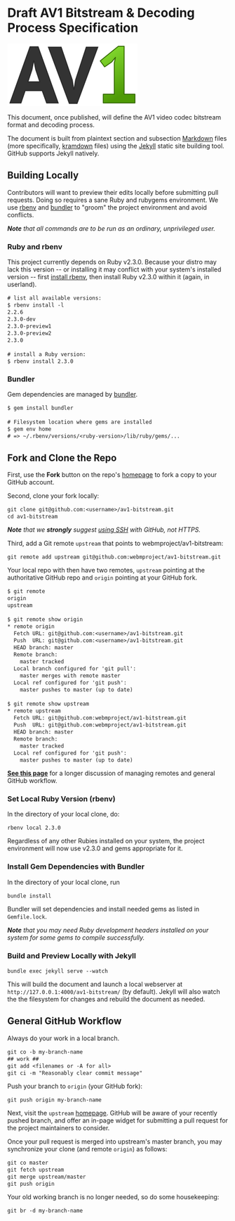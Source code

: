 
# Draft AV1 Bitstream & Decoding Process Specification

![AV1 logo graphic](images/av1-logo-297x142.png)

This document, once published, will define the AV1 video codec bitstream format
and decoding process.

The document is built from plaintext section and subsection [Markdown] files
(more specifically, [kramdown] files) using the [Jekyll] static site building
tool. GitHub supports Jekyll natively.


## Building Locally

Contributors will want to preview their edits locally before submitting pull
requests. Doing so requires a sane Ruby and rubygems environment. We use [rbenv]
and [bundler] to "groom" the project environment and avoid conflicts.

_**Note** that all commands are to be run as an ordinary, unprivileged user._


### Ruby and rbenv

This project currently depends on Ruby v2.3.0. Because your distro may lack this
version -- or installing it may conflict with your system's installed version --
first [install rbenv], then install Ruby v2.3.0 within it (again, in userland).

~~~~~
# list all available versions:
$ rbenv install -l
2.2.6
2.3.0-dev
2.3.0-preview1
2.3.0-preview2
2.3.0

# install a Ruby version:
$ rbenv install 2.3.0
~~~~~


### Bundler

Gem dependencies are managed by [bundler].

~~~~~
$ gem install bundler

# Filesystem location where gems are installed
$ gem env home
# => ~/.rbenv/versions/<ruby-version>/lib/ruby/gems/...
~~~~~


## Fork and Clone the Repo

First, use the **Fork** button on the repo's [homepage] to fork a copy to your
GitHub account.

Second, clone your fork locally:

~~~~~
git clone git@github.com:<username>/av1-bitstream.git
cd av1-bitstream
~~~~~

_**Note** that we **strongly** suggest [using SSH] with GitHub, not HTTPS._

Third, add a Git remote `upstream` that points to webmproject/av1-bitstream:

~~~~~
git remote add upstream git@github.com:webmproject/av1-bitstream.git
~~~~~

Your local repo with then have two remotes, `upstream` pointing at the
authoritative GitHub repo and `origin` pointing at your GitHub fork.

~~~~~
$ git remote
origin
upstream

$ git remote show origin
* remote origin
  Fetch URL: git@github.com:<username>/av1-bitstream.git
  Push  URL: git@github.com:<username>/av1-bitstream.git
  HEAD branch: master
  Remote branch:
    master tracked
  Local branch configured for 'git pull':
    master merges with remote master
  Local ref configured for 'git push':
    master pushes to master (up to date)

$ git remote show upstream
* remote upstream
  Fetch URL: git@github.com:webmproject/av1-bitstream.git
  Push  URL: git@github.com:webmproject/av1-bitstream.git
  HEAD branch: master
  Remote branch:
    master tracked
  Local ref configured for 'git push':
    master pushes to master (up to date)
~~~~~

[**See this page**][1] for a longer discussion of managing remotes and general
GitHub workflow.


### Set Local Ruby Version (rbenv)

In the directory of your local clone, do:

~~~~~
rbenv local 2.3.0
~~~~~

Regardless of any other Rubies installed on your system, the project environment
will now use v2.3.0 and gems appropriate for it.


### Install Gem Dependencies with Bundler

In the directory of your local clone, run

~~~~~
bundle install
~~~~~

Bundler will set dependencies and install needed gems as listed in
`Gemfile.lock`.

_**Note** that you may need Ruby development headers installed on your system
for some gems to compile successfully._


### Build and Preview Locally with Jekyll

~~~~~
bundle exec jekyll serve --watch
~~~~~

This will build the document and launch a local webserver at
`http://127.0.0.1:4000/av1-bitstream/` (by default). Jekyll will also watch the
the filesystem for changes and rebuild the document as needed.


## General GitHub Workflow

Always do your work in a local branch.

~~~~~
git co -b my-branch-name
## work ##
git add <filenames or -A for all>
git ci -m "Reasonably clear commit message"
~~~~~

Push your branch to `origin` (your GitHub fork):

~~~~~
git push origin my-branch-name
~~~~~

Next, visit the `upstream` [homepage]. GitHub will be aware of your recently
pushed branch, and offer an in-page widget for submitting a pull request for the
project maintainers to consider.

Once your pull request is merged into upstream's master branch, you may
synchronize your clone (and remote `origin`) as follows:

~~~~~
git co master
git fetch upstream
git merge upstream/master
git push origin
~~~~~

Your old working branch is no longer needed, so do some housekeeping:

~~~~~
git br -d my-branch-name
~~~~~


[Markdown]: https://daringfireball.net/projects/markdown/
[kramdown]: https://kramdown.gettalong.org/
[Jekyll]: https://jekyllrb.com/
[rbenv]: https://github.com/rbenv/rbenv
[bundler]: http://bundler.io/
[install rbenv]: https://github.com/rbenv/rbenv#installation
[homepage]: https://github.com/webmproject/av1-bitstream
[using SSH]: https://help.github.com/articles/connecting-to-github-with-ssh/
[1]: https://2buntu.com/articles/1459/keeping-your-forked-repo-synced-with-the-upstream-source/ 
